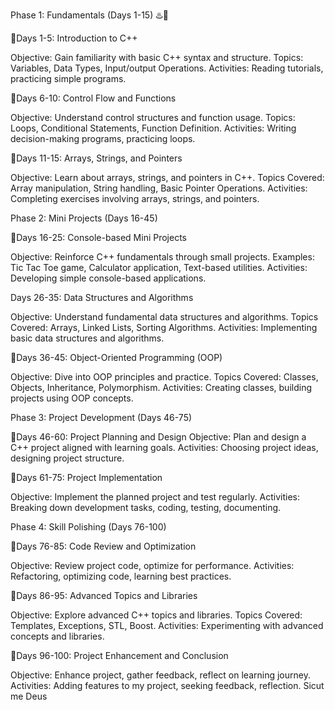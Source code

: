 Phase 1: Fundamentals (Days 1-15) ♨️🚀  


📌Days 1-5: Introduction to C++

Objective: Gain familiarity with basic C++ syntax and structure.
Topics: Variables, Data Types, Input/output Operations.
Activities: Reading tutorials, practicing simple programs.

📌Days 6-10: Control Flow and Functions

Objective: Understand control structures and function usage.
Topics: Loops, Conditional Statements, Function Definition.
Activities: Writing decision-making programs, practicing loops.

📌Days 11-15: Arrays, Strings, and Pointers

Objective: Learn about arrays, strings, and pointers in C++.
Topics Covered: Array manipulation, String handling, Basic Pointer Operations.
Activities: Completing exercises involving arrays, strings, and pointers.

Phase 2: Mini Projects (Days 16-45)

📌Days 16-25: Console-based Mini Projects

Objective: Reinforce C++ fundamentals through small projects.
Examples: Tic Tac Toe game, Calculator application, Text-based utilities.
Activities: Developing simple console-based applications.

Days 26-35: Data Structures and Algorithms

Objective: Understand fundamental data structures and algorithms.
Topics Covered: Arrays, Linked Lists, Sorting Algorithms.
Activities: Implementing basic data structures and algorithms.

📌Days 36-45: Object-Oriented Programming (OOP)

Objective: Dive into OOP principles and practice.
Topics Covered: Classes, Objects, Inheritance, Polymorphism.
Activities: Creating classes, building projects using OOP concepts.

Phase 3: Project Development (Days 46-75)

📌Days 46-60: Project Planning and Design
Objective: Plan and design a C++ project aligned with learning goals.
Activities: Choosing project ideas, designing project structure.

📌Days 61-75: Project Implementation

Objective: Implement the planned project and test regularly.
Activities: Breaking down development tasks, coding, testing, documenting.

Phase 4: Skill Polishing (Days 76-100)

📌Days 76-85: Code Review and Optimization

Objective: Review project code, optimize for performance.
Activities: Refactoring, optimizing code, learning best practices.

📌Days 86-95: Advanced Topics and Libraries

Objective: Explore advanced C++ topics and libraries.
Topics Covered: Templates, Exceptions, STL, Boost.
Activities: Experimenting with advanced concepts and libraries.

📌Days 96-100: Project Enhancement and Conclusion

Objective: Enhance project, gather feedback, reflect on learning journey.
Activities: Adding features to my project, seeking feedback, reflection.
		Sicut me Deus

